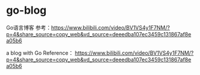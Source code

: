 # go-blog
Go语言博客
参考：https://www.bilibili.com/video/BV1VS4y1F7NM/?p=4&share_source=copy_web&vd_source=deeedba107ec3459c131867af8ea05b6

a blog with Go
Reference： https://www.bilibili.com/video/BV1VS4y1F7NM/?p=4&share_source=copy_web&vd_source=deeedba107ec3459c131867af8ea05b6